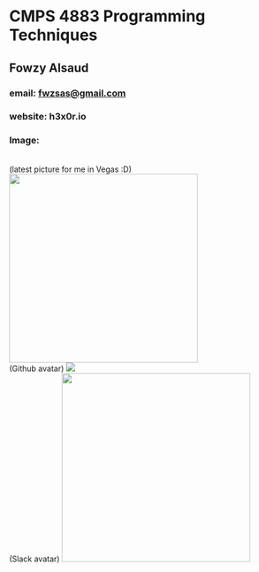 # CMPS 4883 Programming Techniques
## Fowzy Alsaud
### email:  fwzsas@gmail.com
### website: h3x0r.io
### Image:
<br>
(latest picture for me in Vegas :D)
<img src="https://scontent-dfw5-2.xx.fbcdn.net/v/t39.30808-6/240444679_1499849180365770_6026604265797835832_n.jpg?_nc_cat=102&ccb=1-5&_nc_sid=09cbfe&_nc_ohc=2q2du3HFTakAX99QN_-&_nc_ht=scontent-dfw5-2.xx&oh=6e2d2fbe7fa9fd9d090b6341e641c9c4&oe=612BBC3A" width="341" height="341">
<br>
(Github avatar)
<img src="https://avatars.githubusercontent.com/u/34263166?s=400&u=f758d21c230fecdc7d7f58c8889a6de84d3838e7&v=4">
<br>
(Slack avatar)
<img src="https://ca.slack-edge.com/TBMBG710S-U01K82Q4J4Q-e694de4b79ef-512" width="341" height="341">
